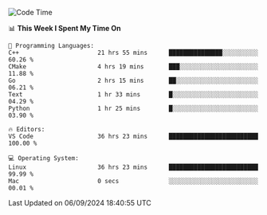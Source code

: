 
<!--START_SECTION:waka-->
![Code Time](http://img.shields.io/badge/Code%20Time-2%2C469%20hrs%2020%20mins-blue)

📊 **This Week I Spent My Time On** 

```text
💬 Programming Languages: 
C++                      21 hrs 55 mins      ███████████████░░░░░░░░░░   60.26 % 
CMake                    4 hrs 19 mins       ███░░░░░░░░░░░░░░░░░░░░░░   11.88 % 
Go                       2 hrs 15 mins       ██░░░░░░░░░░░░░░░░░░░░░░░   06.21 % 
Text                     1 hr 33 mins        █░░░░░░░░░░░░░░░░░░░░░░░░   04.29 % 
Python                   1 hr 25 mins        █░░░░░░░░░░░░░░░░░░░░░░░░   03.90 % 

🔥 Editors: 
VS Code                  36 hrs 23 mins      █████████████████████████   100.00 % 

💻 Operating System: 
Linux                    36 hrs 23 mins      █████████████████████████   99.99 % 
Mac                      0 secs              ░░░░░░░░░░░░░░░░░░░░░░░░░   00.01 % 
```


 Last Updated on 06/09/2024 18:40:55 UTC
<!--END_SECTION:waka-->

